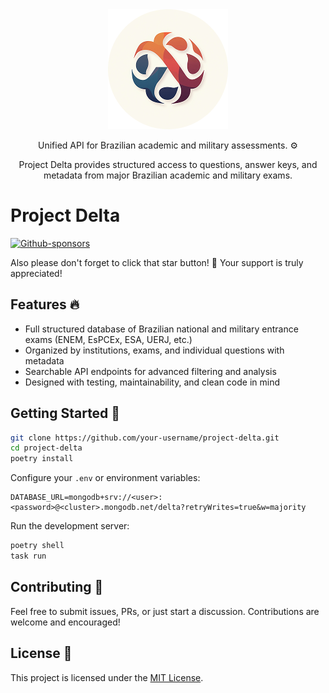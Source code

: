 <div align="center">
  <img src="assets/logo.png">
  <br>
  <p>Unified API for Brazilian academic and military assessments. ⚙️</p>
  <p>Project Delta provides structured access to questions, answer keys, and metadata from major Brazilian academic and military exams.</p>
</div>

# Project Delta

[![Github-sponsors](https://img.shields.io/badge/sponsor-30363D?style=for-the-badge\&logo=GitHub-Sponsors\&logoColor=#EA4AAA)](https://github.com/sponsors/DaniDMoura)

Also please don't forget to click that star button! 🌟
Your support is truly appreciated!

## Features 🔥

* Full structured database of Brazilian national and military entrance exams (ENEM, EsPCEx, ESA, UERJ, etc.)
* Organized by institutions, exams, and individual questions with metadata
* Searchable API endpoints for advanced filtering and analysis
* Designed with testing, maintainability, and clean code in mind


## Getting Started 🚀

```bash
git clone https://github.com/your-username/project-delta.git
cd project-delta
poetry install
```

Configure your `.env` or environment variables:

```env
DATABASE_URL=mongodb+srv://<user>:<password>@<cluster>.mongodb.net/delta?retryWrites=true&w=majority
```

Run the development server:

```bash
poetry shell
task run
```

## Contributing 🤝

Feel free to submit issues, PRs, or just start a discussion. Contributions are welcome and encouraged!

## License 📜

This project is licensed under the [MIT License](LICENSE).
